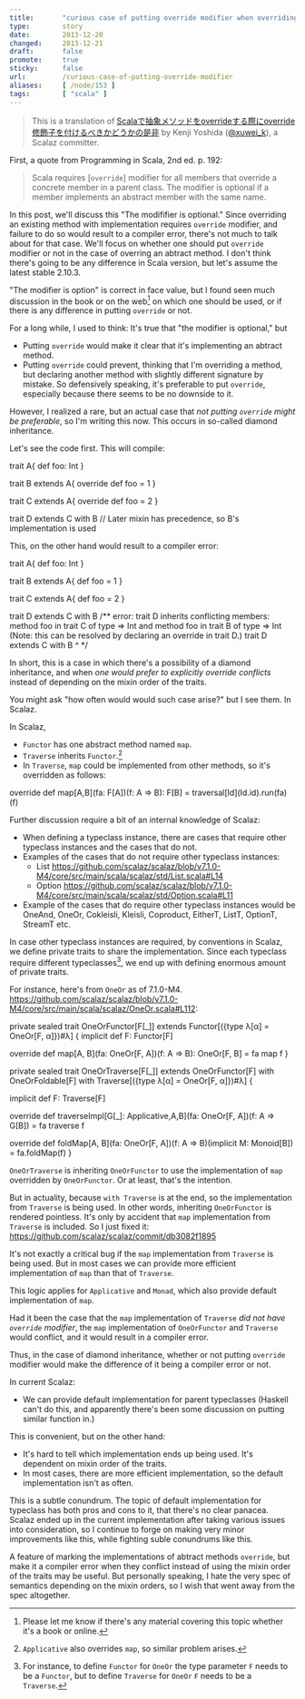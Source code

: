 ```yaml
---
title:       "curious case of putting override modifier when overriding an abstract method in Scala"
type:        story
date:        2013-12-20
changed:     2013-12-21
draft:       false
promote:     true
sticky:      false
url:         /curious-case-of-putting-override-modifier
aliases:     [ /node/153 ]
tags:        [ "scala" ]
---
```


> This is a translation of [Scalaで抽象メソッドをoverrideする際にoverride修飾子を付けるべきかどうかの是非](http://d.hatena.ne.jp/xuwei/20131220/1387509706) by Kenji Yoshida ([@xuwei_k](https://twitter.com/xuwei_k)), a Scalaz committer.

First, a quote from Programming in Scala, 2nd ed. p. 192:

> Scala requires [`override`] modifier for all members that override a concrete member in a parent class. The modifier is optional if a member implements an abstract member with the same name.

In this post, we'll discuss this "The modififier is optional." Since overriding an existing method with implementation requires `override` modifier, and failure to do so would result to a compiler error, there's not much to talk about for that case. We'll focus on whether one should put `override` modifier or not in the case of overring an abtract method. I don't think there's going to be any difference in Scala version, but let's assume the latest stable 2.10.3.

"The modifier is option" is correct in face value, but I found seen much discussion in the book or on the web[^1] on which one should be used, or if there is any difference in putting `override` or not.

For a long while, I used to think: It's true that "the modifier is optional," but

- Putting `override` would make it clear that it's implementing an abtract method.
- Putting `override` could prevent, thinking that I'm overriding a method, but declaring another method with slightly different signature by mistake. So defensively speaking, it's preferable to put `override`, especially because there seems to be no downside to it.

However, I realized a rare, but an actual case that *not putting `override` might be preferable*, so I'm writing this now. This occurs in so-called diamond inheritance.

Let's see the code first. This will compile:

<scala>
trait A{
  def foo: Int
}

trait B extends A{
  override def foo = 1
}

trait C extends A{
  override def foo = 2
}

trait D extends C with B
// Later mixin has precedence, so B's implementation is used
</scala>

This, on the other hand would result to a compiler error:

<scala>
trait A{
  def foo: Int
}

trait B extends A{
  def foo = 1
}

trait C extends A{
  def foo = 2
}

trait D extends C with B
/**
error: trait D inherits conflicting members:
  method foo in trait C of type => Int  and
  method foo in trait B of type => Int
(Note: this can be resolved by declaring an override in trait D.)
       trait D extends C with B
             ^
*/
</scala>

In short, this is a case in which there's a possibility of a diamond inheritance, and when *one would prefer to explicitly override conflicts* instead of depending on the mixin order of the traits.

You might ask "how often would would such case arise?" but I see them. In Scalaz.

In Scalaz,

- `Functor` has one abstract method named `map`.
- `Traverse` inherits `Functor`.[^3]
- In `Traverse`, `map` could be implemented from other methods, so it's overridden as follows:

<scala>
override def map[A,B](fa: F[A])(f: A => B): F[B] = traversal[Id](Id.id).run(fa)(f)
</scala>

Further discussion require a bit of an internal knowledge of Scalaz:

- When defining a typeclass instance, there are cases that require other typeclass instances and the cases that do not.
- Examples of the cases that do not require other typeclass instances:
  - List https://github.com/scalaz/scalaz/blob/v7.1.0-M4/core/src/main/scala/scalaz/std/List.scala#L14
  - Option https://github.com/scalaz/scalaz/blob/v7.1.0-M4/core/src/main/scala/scalaz/std/Option.scala#L11
- Example of the cases that do require other typeclass instances would be OneAnd, OneOr, Cokleisli, Kleisli, Coproduct, EitherT, ListT, OptionT, StreamT etc.

 In case other typeclass instances are required, by conventions in Scalaz, we define private traits to share the implementation. Since each typeclass require different typeclasses[^4], we end up with defining enormous amount of private traits. 

For instance, here's from `OneOr` as of 7.1.0-M4. https://github.com/scalaz/scalaz/blob/v7.1.0-M4/core/src/main/scala/scalaz/OneOr.scala#L112:

<scala>
private sealed trait OneOrFunctor[F[_]]
    extends Functor[({type λ[α] = OneOr[F, α]})#λ] {
  implicit def F: Functor[F]

  override def map[A, B](fa: OneOr[F, A])(f: A => B): OneOr[F, B] =
    fa map f
}

private sealed trait OneOrTraverse[F[_]]
  extends OneOrFunctor[F] with OneOrFoldable[F] with Traverse[({type λ[α] = OneOr[F, α]})#λ] {

  implicit def F: Traverse[F]

  override def traverseImpl[G[_]: Applicative,A,B](fa: OneOr[F, A])(f: A => G[B]) =
    fa traverse f

  override def foldMap[A, B](fa: OneOr[F, A])(f: A => B)(implicit M: Monoid[B]) =
    fa.foldMap(f)
}
</scala>

`OneOrTraverse` is inheriting `OneOrFunctor` to use the implementation of `map` overridden by `OneOrFunctor`. Or at least, that's the intention.

But in actuality, because `with Traverse` is at the end, so the implementation from `Traverse` is being used. In other words, inheriting `OneOrFunctor` is rendered pointless. It's only by accident that `map` implementation from `Traverse` is included. So I just fixed it: https://github.com/scalaz/scalaz/commit/db3082f1895

It's not exactly a critical bug if the `map` implementation from `Traverse` is being used. But in most cases we can provide more efficient implementation of `map` than that of `Traverse`.

This logic applies for `Applicative` and `Monad`, which also provide default implementation of `map`.

Had it been the case that the `map` implementation of `Traverse` *did not have `override` modifier*, the `map` implementation of `OneOrFunctor` and `Traverse` would conflict, and it would result in a compiler error.

Thus, in the case of diamond inheritance, whether or not putting `override` modifier would make the difference of it being a compiler error or not.

In current Scalaz:

- We can provide default implementation for parent typeclasses (Haskell can't do this, and apparently there's been some discussion on putting similar function in.)

This is convenient, but on the other hand:

- It's hard to tell which implementation ends up being used. It's dependent on mixin order of the traits.
- In most cases, there are more efficient implementation, so the default implementation isn't as often.

This is a subtle conundrum. The topic of default implementation for typeclass has both pros and cons to it, that there's no clear panacea. Scalaz ended up in the current implementation after taking various issues into consideration, so I continue to forge on making very minor improvements like this, while fighting suble conundrums like this.

A feature of marking the implementations of abtract methods `override`, but make it a compiler error when they conflict instead of using the mixin order of the traits may be useful. But personally speaking, I hate the very spec of semantics depending on the mixin orders, so I wish that went away from the spec altogether.

  [^1]: Please let me know if there's any material covering this topic whether it's a book or online.

  [^3]: `Applicative` also overrides `map`, so similar problem arises.

  [^4]: For instance, to define `Functor` for `OneOr` the type parameter `F` needs to be a `Functor`, but to define `Traverse` for `OneOr` `F` needs to be a `Traverse`.
